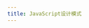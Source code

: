 ```yaml
---
title: JavaScript设计模式
---
```

<script setup>
import PdfReaderComponent from './PdfReaderComponent.vue'
const url = '/JavaScript设计模式.pdf';
</script>
<PdfReaderComponent :url="url"/>
